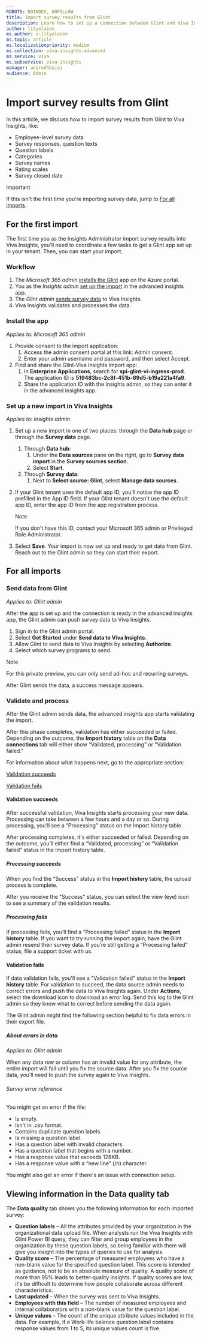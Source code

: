 ```yaml
---
ROBOTS: NOINDEX, NOFOLLOW
title: Import survey results from Glint
description: Learn how to set up a connection between Glint and Viva Insights and import your data to the advanced insights app
author: lilyolason
ms.author: v-lilyolason
ms.topic: article
ms.localizationpriority: medium
ms.collection: viva-insights-advanced
ms.service: viva 
ms.subservice: viva-insights
manager: anirudhbajaj
audience: Admin
---
```


# Import survey results from Glint

In this article, we discuss how to import survey results from Glint to Viva Insights, like:

* Employee-level survey data
* Survey responses, question texts
* Question labels
* Categories
* Survey names
* Rating scales
* Survey closed date

>[!Important]
>If this isn't the first time you're importing survey data, jump to [For all imports](#for-all-imports).

## For the first import

The first time you as the Insights Administrator import survey results into Viva Insights, you'll need to coordinate a few tasks to get a Glint app set up in your tenant. Then, you can start your import.

### Workflow

1.	The *Microsoft 365 admin* [installs the Glint](#install-the-app) app on the Azure portal.
2.	You as the *Insights admin* [set up the import](#set-up-a-new-import-in-viva-insights) in the advanced insights app.
3.	The *Glint admin* [sends survey data](#send-data-from-glint) to Viva Insights.
4. Viva Insights validates and processes the data.

### Install the app

*Applies to: Microsoft 365 admin*

1.	Provide consent to the import application:
    1. Access the admin consent portal at this link: Admin consent.
    1. Enter your admin username and password, and then select Accept.
2.	Find and share the Glint-Viva Insights import app:
    1. In **Enterprise Applications**, search for **spi-glint-vi-ingress-prod**. The application ID is **519483bc-2c8f-451b-89d5-b19a221a4fa9**.
    1. Share the application ID with the Insights admin, so they can enter it in the advanced insights app.

### Set up a new import in Viva Insights

*Applies to: Insights admin*

1.	Set up a new import in one of two places: through the **Data hub** page or through the **Survey data** page.
    1. Through **Data hub**:
        1. Under the **Data sources** pane on the right, go to **Survey data import** in the **Survey sources section**.
        1. Select **Start**.
    1. Through **Survey data**:
        1. Next to **Select source: Glint**, select **Manage data sources**.
2.	If your Glint tenant uses the default app ID, you'll notice the app ID prefilled in the App ID field. If your Glint tenant doesn't use the default app ID, enter the app ID from the app registration process.

    >[!Note]
    >If you don't have this ID, contact your Microsoft 365 admin or Privileged Role Administrator.
3.	Select **Save**. Your import is now set up and ready to get data from Glint. Reach out to the Glint admin so they can start their export.

## For all imports

### Send data from Glint

*Applies to: Glint admin*

After the app is set up and the connection is ready in the advanced insights app, the Glint admin can push survey data to Viva Insights.

1.	Sign in to the Glint admin portal. 
2.	Select **Get Started** under **Send data to Viva Insights**. 
3.	Allow Glint to send data to Viva Insights by selecting **Authorize**. 
4.	Select which survey programs to send. 

>[!Note]
>For this private preview, you can only send ad-hoc and recurring surveys.  

After Glint sends the data, a success message appears. 

### Validate and process

After the Glint admin sends data, the advanced insights app starts validating the import.

After this phase completes, validation has either succeeded or failed. Depending on the outcome, the **Import history** table on the **Data connections** tab will either show “Validated, processing” or "Validation failed."

For information about what happens next, go to the appropriate section:

[Validation succeeds](#validation-succeeds)

[Validation fails](#validation-fails)

#### Validation succeeds

After successful validation, Viva Insights starts processing your new data. Processing can take between a few hours and a day or so. During processing, you’ll see a “Processing” status on the Import history table.

After processing completes, it's either succeeded or failed. Depending on the outcome, you’ll either find a “Validated, processing” or “Validation failed” status in the Import history table.

##### Processing succeeds

When you find the “Success” status in the **Import history** table, the upload process is complete.

After you receive the "Success" status, you can select the view (eye) icon to see a summary of the validation results.

##### Processing fails

If processing fails, you’ll find a “Processing failed” status in the **Import history** table. If you want to try running the import again, have the Glint admin resend their survey data. If you’re still getting a “Processing failed” status, file a support ticket with us.

#### Validation fails

If data validation fails, you'll see a "Validation failed" status in the **Import history** table. For validation to succeed, the data source admin needs to correct errors and push the data to Viva Insights again. Under **Actions**, select the download icon to download an error log. Send this log to the Glint admin so they know what to correct before sending the data again.

The Glint admin might find the following section helpful to fix data errors in their export file.

##### About errors in data

*Applies to: Glint admin*

When any data row or column has an invalid value for any attribute, the entire import will fail until you fix the source data. After you fix the source data, you'll need to push the survey again to Viva Insights.

###### Survey error reference

You might get an error if the file:

* Is empty.
* Isn't in .csv format.
* Contains duplicate question labels.
* Is missing a question label.
* Has a question label with invalid characters.
* Has a question label that begins with a number.
* Has a response value that exceeds 128KB.
* Has a response value with a “new line” (/n) character.

You might also get an error if there's an issue with connection setup.

## Viewing information in the Data quality tab

The **Data quality** tab shows you the following information for each imported survey:

* **Question labels** – All the attributes provided by your organization in the organizational data upload file. When analysts run the Viva Insights with Glint Power BI query, they can filter and group employees in the organization by these question labels, so being familiar with them will give you insight into the types of queries to use for analysis.
* **Quality score** – The percentage of measured employees who have a non-blank value for the specified question label. This score is intended as guidance, not to be an absolute measure of quality. A quality score of more than 95% leads to better-quality insights. If quality scores are low, it's be difficult to determine how people collaborate across different characteristics. 
* **Last updated** – When the survey was sent to Viva Insights.
* **Employees with this field** – The number of measured employees and internal collaborators with a non-blank value for the question label.
* **Unique values** – The count of the unique attribute values included in the data. For example, if a Work-life balance question label contains response values from 1 to 5, its unique values count is five.
